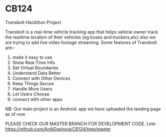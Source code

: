 # CB124
Transbolt Hackthon Project

Transbolt is a real-time vehicle tracking app that helps vehicle owner track the realtime location of their vehicles (eg buses and truckers,etc) also we are trying to add live video footage streaming.
Some features of Transbolt are:-
1. make it easy to use
2. Show Real-Time Info
3. Set Virtual Boundaries
4. Understand Data Better
5. Connect with Other Devices
5. Keep Things Secure
6. Handle More Users
7. Let Users Choose
8. connect with other apps

NB: Our main project is an Android. app we have uploaded the landing page as of now

PLEASE CHECK OUR MASTER BRANCH FOR DEVELOPMENT CODE.
Link: https://github.com/AnikDashora/CB124/tree/master

